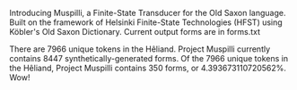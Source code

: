Introducing Muspilli, a Finite-State Transducer for the Old Saxon language.
Built on the framework of Helsinki Finite-State Technologies (HFST) using Köbler's Old Saxon Dictionary.
Current output forms are in forms.txt


There are 7966 unique tokens in the Hêliand.
Project Muspilli currently contains 8447 synthetically-generated forms.
Of the 7966 unique tokens in the Hêliand, Project Muspilli contains 350 forms, or 4.393673110720562%. Wow!

